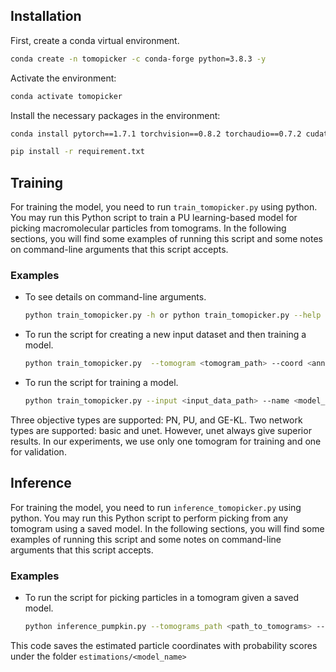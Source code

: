 ## Installation

First, create a conda virtual environment.

``````sh
conda create -n tomopicker -c conda-forge python=3.8.3 -y 
``````

Activate the environment:

``````sh
conda activate tomopicker
``````

Install the necessary packages in the environment:

``````sh
conda install pytorch==1.7.1 torchvision==0.8.2 torchaudio==0.7.2 cudatoolkit=11.0 -c pytorch -y

pip install -r requirement.txt
``````

## Training 

For training the model, you need to run `train_tomopicker.py` using python. You may run this Python script to train a PU learning-based model for picking macromolecular particles from tomograms. In the following sections, you will find some examples of running this script and some notes on command-line arguments that this script accepts.

### Examples

-   To see details on command-line arguments.
    ``````sh
    python train_tomopicker.py -h or python train_tomopicker.py --help
    ``````

-   To run the script for creating a new input dataset and then training a model.
    ``````sh
    python train_tomopicker.py  --tomogram <tomogram_path> --coord <annotated_coordinate_path> --name <model_name> --save_weight <path_for_saved_model> --save_log <path_for_saved_train_log> --objective <objective_type> --encoder <Network_type> --pick <expected_number_of_particles_in_the_training_tomogram> --radius <particle_radius> --size <subtomogram_size> --make
    ``````
    
-   To run the script for training a model.
    
    ``````sh
    python train_tomopicker.py --input <input_data_path> --name <model_name> --save_weight <path_for_saved_model> --save_stat <path_for_saved_result> --objective <objective_type> --encoder <Network_type> --pick <expected_number_of_particles_in_the_training_tomogram> --radius <particle_radius> --size <subtomogram_size>
    ``````

Three objective types are supported: PN, PU, and GE-KL. Two network types are supported: basic and unet. However, unet always give superior results. In our experiments, we use only one tomogram for training and one for validation. 

## Inference 

For training the model, you need to run `inference_tomopicker.py` using python. You may run this Python script to perform picking from any tomogram using a saved model. In the following sections, you will find some examples of running this script and some notes on command-line arguments that this script accepts. 

### Examples
    
-   To run the script for picking particles in a tomogram given a saved model.
    
    ``````sh
    python inference_pumpkin.py --tomograms_path <path_to_tomograms> --tomogram_name <name_of_the_tomogram> --encoder <encoder_type> --name <saved_model_name> --model_path <path_for_saved_model> --pick <expected_number_of_particles_from_the_tomogram> --radius <particle_radius> --size <subtomogram_size>
    ``````

This code saves the estimated particle coordinates with probability scores under the folder ``estimations/<model_name>``

